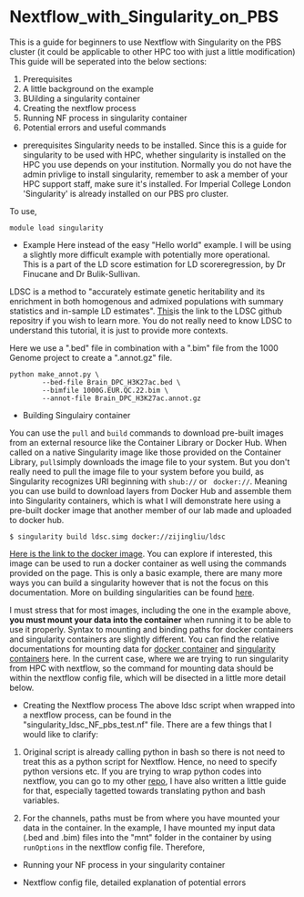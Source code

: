 # Nextflow_with_Singularity_on_PBS
This is a guide for beginners to use Nextflow with Singularity on the PBS cluster (it could be applicable to other HPC too with just a little modification)
This guide will be seperated into the below sections:
1. Prerequisites 
2. A little background on the example 
3. BUilding a singularity container 
4. Creating the nextflow process 
5. Running NF process in singularity container 
6. Potential errors and useful commands 


- prerequisites 
Singularity needs to be installed.
Since this is a guide for singularity to be used with HPC, whether singularity is installed on the HPC you use depends on your institution. 
Normally you do not have the admin privlige to install singularity, remember to ask a member of your HPC support staff, make sure it's installed. 
For Imperial College London 'Singularity' is already installed on our PBS pro cluster. 

To use, 

```
module load singularity
``` 


- Example
Here instead of the easy "Hello world" example. I will be using a slightly more difficult example with potentially more operational.  
This is a part of the LD score estimation for LD scoreregression, by Dr Finucane and Dr Bulik-Sullivan. 

LDSC is a method to "accurately estimate genetic heritability and its enrichment in both homogenous and admixed populations with summary statistics 
and in-sample LD estimates". 
[This](https://github.com/bulik/ldsc/wiki/LD-Score-Estimation-Tutorial)is the link to the LDSC github repositry if you wish to learn more. You do not really need to know LDSC to understand this tutorial, it is just to provide more contexts. 

Here we use a ".bed" file in combination with a ".bim" file from the 1000 Genome project to create a ".annot.gz" file. 
```
python make_annot.py \
		--bed-file Brain_DPC_H3K27ac.bed \
		--bimfile 1000G.EUR.QC.22.bim \
		--annot-file Brain_DPC_H3K27ac.annot.gz  
```
- Building Singulairy container 

You can use the ```pull``` and ``` build ``` commands to download pre-built images from an external resource like the Container
Library or Docker Hub.
When called on a native Singularity image like those provided on the Container Library, ```pull```simply downloads the image file to your system. 
But you don't really need to pull the image file to your system before you build, as Singularity recognizes URI beginning with ```shub://``` or ``` docker://```. 
Meaning you can use build to download layers from Docker Hub and assemble them into Singularity containers, which is what I will demonstrate here using a pre-built docker image that another member of our lab made and uploaded to docker hub. 
```
$ singularity build ldsc.simg docker://zijingliu/ldsc
```
[Here is the link to the docker image](https://hub.docker.com/r/zijingliu/ldsc). 
You can explore if interested, this image can be used to run a docker container as well using the commands provided on the page. 
This is only a basic example, there are many more ways you can build a singularity however that is not the focus on this documentation. More on building singularities can be found [here](https://singularity.lbl.gov/docs-build-container#creating---writable-images-and---sandbox-directories). 

I must stress that for most images, including the one in the example above, **you must mount your data into the container** when running it to be able to use it properly. Syntax to mounting and binding paths for docker containers and singularity containers are slightly different. You can find the relative documentations for mounting data for [docker container](https://docs.docker.com/engine/reference/commandline/run/) and [singularity containers](https://sylabs.io/guides/3.0/user-guide/bind_paths_and_mounts.html#:~:text=If%20enabled%20by%20the%20system,the%20host%20system%20with%20ease.) here. 
In the current case, where we are trying to run singularity from HPC with nextflow, so the command for mounting data should be within the nextflow config file, which will be disected in a little more detail below. 

- Creating the Nextflow process 
The above ldsc script when wrapped into a nextflow process, can be found in the "singularity_ldsc_NF_pbs_test.nf" file. 
There are a few things that I would like to clarify:
1. Original script is already calling python in bash so there is not need to treat this as a python script for Nextflow. 
Hence, no need to specify python versions etc. If you are trying to wrap python codes into nextflow, you can go to my other [repo](https://github.com/roxyisat-rex/nextflow_with_python/tree/master), I have also written a little guide for that, especially tagetted towards translating python and bash variables. 

2. For the channels, paths must be from where you have mounted your data in the container. 
In the example, I have mounted my input data (.bed and .bim) files into the "mnt" folder in the container by using ```runOptions``` in the nextflow config file. Therefore, 

- Running your NF process in your singularity container 

- Nextflow config file, detailed explanation of potential errors 


